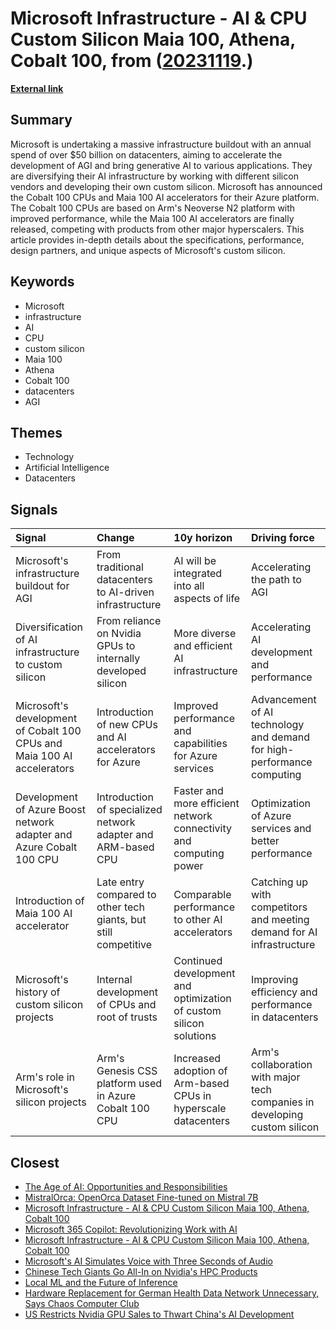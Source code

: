# __Microsoft Infrastructure - AI & CPU Custom Silicon Maia 100, Athena, Cobalt 100__, from ([20231119](https://kghosh.substack.com/p/20231119).)

__[External link](https://www.semianalysis.com/p/microsoft-infrastructure-ai-and-cpu?)__



## Summary

Microsoft is undertaking a massive infrastructure buildout with an annual spend of over $50 billion on datacenters, aiming to accelerate the development of AGI and bring generative AI to various applications. They are diversifying their AI infrastructure by working with different silicon vendors and developing their own custom silicon. Microsoft has announced the Cobalt 100 CPUs and Maia 100 AI accelerators for their Azure platform. The Cobalt 100 CPUs are based on Arm's Neoverse N2 platform with improved performance, while the Maia 100 AI accelerators are finally released, competing with products from other major hyperscalers. This article provides in-depth details about the specifications, performance, design partners, and unique aspects of Microsoft's custom silicon.

## Keywords

* Microsoft
* infrastructure
* AI
* CPU
* custom silicon
* Maia 100
* Athena
* Cobalt 100
* datacenters
* AGI

## Themes

* Technology
* Artificial Intelligence
* Datacenters

## Signals

| Signal                                                                  | Change                                                          | 10y horizon                                                        | Driving force                                                              |
|:------------------------------------------------------------------------|:----------------------------------------------------------------|:-------------------------------------------------------------------|:---------------------------------------------------------------------------|
| Microsoft's infrastructure buildout for AGI                             | From traditional datacenters to AI-driven infrastructure        | AI will be integrated into all aspects of life                     | Accelerating the path to AGI                                               |
| Diversification of AI infrastructure to custom silicon                  | From reliance on Nvidia GPUs to internally developed silicon    | More diverse and efficient AI infrastructure                       | Accelerating AI development and performance                                |
| Microsoft's development of Cobalt 100 CPUs and Maia 100 AI accelerators | Introduction of new CPUs and AI accelerators for Azure          | Improved performance and capabilities for Azure services           | Advancement of AI technology and demand for high-performance computing     |
| Development of Azure Boost network adapter and Azure Cobalt 100 CPU     | Introduction of specialized network adapter and ARM-based CPU   | Faster and more efficient network connectivity and computing power | Optimization of Azure services and better performance                      |
| Introduction of Maia 100 AI accelerator                                 | Late entry compared to other tech giants, but still competitive | Comparable performance to other AI accelerators                    | Catching up with competitors and meeting demand for AI infrastructure      |
| Microsoft's history of custom silicon projects                          | Internal development of CPUs and root of trusts                 | Continued development and optimization of custom silicon solutions | Improving efficiency and performance in datacenters                        |
| Arm's role in Microsoft's silicon projects                              | Arm's Genesis CSS platform used in Azure Cobalt 100 CPU         | Increased adoption of Arm-based CPUs in hyperscale datacenters     | Arm's collaboration with major tech companies in developing custom silicon |

## Closest

* [The Age of AI: Opportunities and Responsibilities](2449c2fc4b8afc7e268db4987fa821e5)
* [MistralOrca: OpenOrca Dataset Fine-tuned on Mistral 7B](e69dcd964ee3d865e155042c8fb38cc5)
* [Microsoft Infrastructure - AI & CPU Custom Silicon Maia 100, Athena, Cobalt 100](24aadf092d9562a187d8210d9190a34f)
* [Microsoft 365 Copilot: Revolutionizing Work with AI](590d9ca642d30a1f2e4720f11b28474f)
* [Microsoft Infrastructure - AI & CPU Custom Silicon Maia 100, Athena, Cobalt 100](24aadf092d9562a187d8210d9190a34f)
* [Microsoft's AI Simulates Voice with Three Seconds of Audio](146bf2c4637290e20802f18dee14bbaf)
* [Chinese Tech Giants Go All-In on Nvidia's HPC Products](b4cc7b5ac1c99e45eb6fc1f733189405)
* [Local ML and the Future of Inference](807cf4de358e6f3cbe002fddde23ea94)
* [Hardware Replacement for German Health Data Network Unnecessary, Says Chaos Computer Club](da08e20881548c71478cec75549ec48c)
* [US Restricts Nvidia GPU Sales to Thwart China's AI Development](b79a2baa87b68283198416791b93bce4)